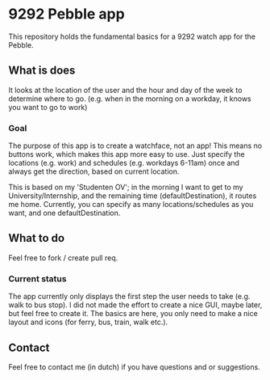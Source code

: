 # 9292 Pebble app
This repository holds the fundamental basics for a 9292 watch app for the Pebble.

## What is does
It looks at the location of the user and the hour and day of the week to determine where to go.
(e.g. when in the morning on a workday, it knows you want to go to work)

### Goal
The purpose of this app is to create a watchface, not an app!
This means no buttons work, which makes this app more easy to use.
Just specify the locations (e.g. work) and schedules (e.g. workdays 6-11am)
once and always get the direction,
based on current location.


This is based on my 'Studenten OV'; in the morning I want to get to my University/Internship,
and the remaining time (defaultDestination), it routes me home.
Currently, you can specify as many locations/schedules as you want, and one defaultDestination.

## What to do
Feel free to fork / create pull req.

### Current status
The app currently only displays the first step the user needs to take (e.g. walk to bus stop).
I did not made the effort to create a nice GUI, maybe later, but feel free to create it.
The basics are here, you only need to make a nice layout and icons (for ferry, bus, train, walk etc.).

## Contact
Feel free to contact me (in dutch) if you have questions and or suggestions.

